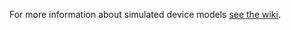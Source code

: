 For more information about simulated device models
[see the wiki](https://github.com/Azure/device-simulation-dotnet/wiki/Device-Models).
